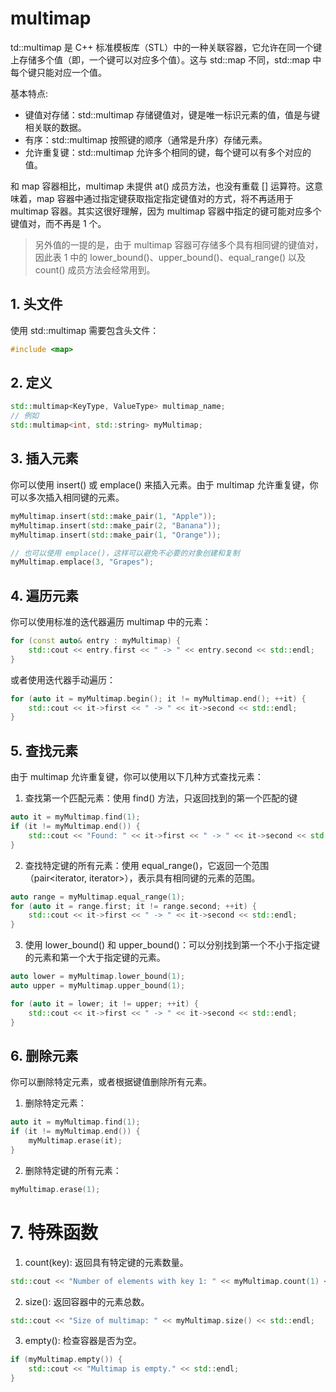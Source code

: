 # multimap
td::multimap 是 C++ 标准模板库（STL）中的一种关联容器，它允许在同一个键上存储多个值（即，一个键可以对应多个值）。这与 std::map 不同，std::map 中每个键只能对应一个值。

基本特点:
  + 键值对存储：std::multimap 存储键值对，键是唯一标识元素的值，值是与键相关联的数据。
  + 有序：std::multimap 按照键的顺序（通常是升序）存储元素。
  + 允许重复键：std::multimap 允许多个相同的键，每个键可以有多个对应的值。

和 map 容器相比，multimap 未提供 at() 成员方法，也没有重载 [] 运算符。这意味着，map 容器中通过指定键获取指定指定键值对的方式，将不再适用于 multimap 容器。其实这很好理解，因为 multimap 容器中指定的键可能对应多个键值对，而不再是 1 个。

>另外值的一提的是，由于 multimap 容器可存储多个具有相同键的键值对，因此表 1 中的 lower_bound()、upper_bound()、equal_range() 以及 count() 成员方法会经常用到。

## 1. 头文件
使用 std::multimap 需要包含头文件：
```cpp
#include <map>

```
## 2. 定义
```cpp
std::multimap<KeyType, ValueType> multimap_name;
// 例如
std::multimap<int, std::string> myMultimap;
```

## 3. 插入元素
你可以使用 insert() 或 emplace() 来插入元素。由于 multimap 允许重复键，你可以多次插入相同键的元素。
```cpp
myMultimap.insert(std::make_pair(1, "Apple"));
myMultimap.insert(std::make_pair(2, "Banana"));
myMultimap.insert(std::make_pair(1, "Orange"));

// 也可以使用 emplace()，这样可以避免不必要的对象创建和复制
myMultimap.emplace(3, "Grapes");

```
## 4. 遍历元素
你可以使用标准的迭代器遍历 multimap 中的元素：
```cpp
for (const auto& entry : myMultimap) {
    std::cout << entry.first << " -> " << entry.second << std::endl;
}

```
或者使用迭代器手动遍历：
```cpp
for (auto it = myMultimap.begin(); it != myMultimap.end(); ++it) {
    std::cout << it->first << " -> " << it->second << std::endl;
}

```

## 5. 查找元素

由于 multimap 允许重复键，你可以使用以下几种方式查找元素：
1. 查找第一个匹配元素：使用 find() 方法，只返回找到的第一个匹配的键
```cpp
auto it = myMultimap.find(1);
if (it != myMultimap.end()) {
    std::cout << "Found: " << it->first << " -> " << it->second << std::endl;
}

```

2. 查找特定键的所有元素：使用 equal_range()，它返回一个范围（pair<iterator, iterator>），表示具有相同键的元素的范围。
```cpp
auto range = myMultimap.equal_range(1);
for (auto it = range.first; it != range.second; ++it) {
    std::cout << it->first << " -> " << it->second << std::endl;
}

```

3. 使用 lower_bound() 和 upper_bound()：可以分别找到第一个不小于指定键的元素和第一个大于指定键的元素。
```cpp
auto lower = myMultimap.lower_bound(1);
auto upper = myMultimap.upper_bound(1);

for (auto it = lower; it != upper; ++it) {
    std::cout << it->first << " -> " << it->second << std::endl;
}

```

## 6. 删除元素
你可以删除特定元素，或者根据键值删除所有元素。
1. 删除特定元素：
```cpp
auto it = myMultimap.find(1);
if (it != myMultimap.end()) {
    myMultimap.erase(it);
}

```

2. 删除特定键的所有元素：
```cpp
myMultimap.erase(1);

```

# 7. 特殊函数

1. count(key): 返回具有特定键的元素数量。
```cpp
std::cout << "Number of elements with key 1: " << myMultimap.count(1) << std::endl;

```
2. size(): 返回容器中的元素总数。
```cpp
std::cout << "Size of multimap: " << myMultimap.size() << std::endl;

```
3. empty(): 检查容器是否为空。
```cpp
if (myMultimap.empty()) {
    std::cout << "Multimap is empty." << std::endl;
}

```













